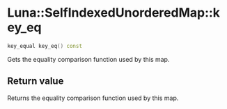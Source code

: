 # Luna::SelfIndexedUnorderedMap::key_eq

```c++
key_equal key_eq() const
```

Gets the equality comparison function used by this map. 



## Return value
Returns the equality comparison function used by this map. 

